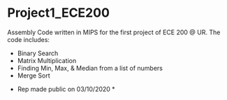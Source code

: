# Project1_ECE200
Assembly Code written in MIPS for the first project of ECE 200 @ UR.
The code includes:
- Binary Search
- Matrix Multiplication
- Finding Min, Max, & Median from a list of numbers
- Merge Sort

* Rep made public on 03/10/2020 *
